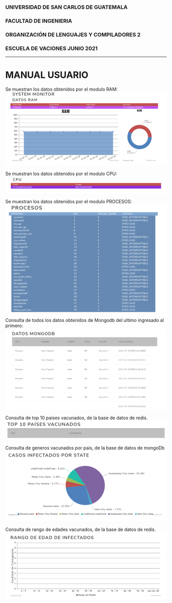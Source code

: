 ### UNIVERSIDAD DE SAN CARLOS DE GUATEMALA
### FACULTAD DE INGENIERIA
### ORGANIZACIÓN DE LENGUAJES Y COMPILADORES 2
### ESCUELA DE VACIONES JUNIO 2021
---
# MANUAL USUARIO


Se muestran los datos obtenidos por el modulo RAM:
![alt text](https://github.com/201503609/suficiencia/blob/main/img/ram.png "ram")

Se muestran los datos obtenidos por el modulo CPU:
![alt text](https://github.com/201503609/suficiencia/blob/main/img/cpu.png "cpu")

Se muestran los datos obtenidos por el modulo PROCESOS:
![alt text](https://github.com/201503609/suficiencia/blob/main/img/procesos.png "procesos")

Consulta de todos los datos obtenidos de Mongodb del ultimo ingresado al primero:
![alt text](https://github.com/201503609/suficiencia/blob/main/img/mongo.png "mongo")

Consulta de top 10 paises vacunados, de la base de datos de redis.
![alt text](https://github.com/201503609/suficiencia/blob/main/img/vacunas.png "vacunas")

Consulta de generos vacunados por pais, de la base de datos de mongoDb
![alt text](https://github.com/201503609/suficiencia/blob/main/img/infectados.png "TabE")

Consulta de rango de edades vacunados, de la base de datos de redis.
![alt text](https://github.com/201503609/suficiencia/blob/main/img/rango.png "rango")
